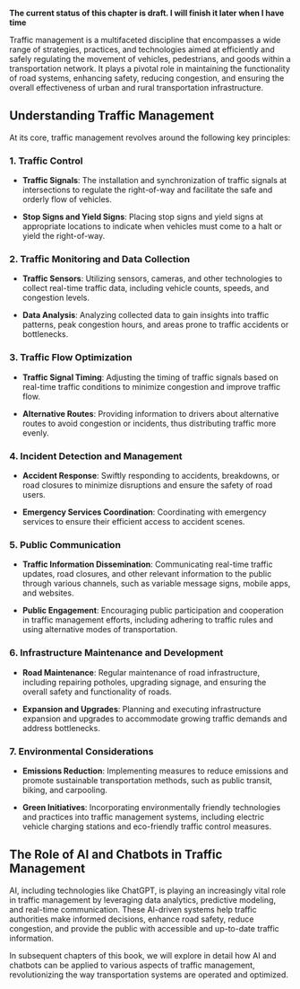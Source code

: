 **The current status of this chapter is draft. I will finish it later when I have time**

Traffic management is a multifaceted discipline that encompasses a wide range of strategies, practices, and technologies aimed at efficiently and safely regulating the movement of vehicles, pedestrians, and goods within a transportation network. It plays a pivotal role in maintaining the functionality of road systems, enhancing safety, reducing congestion, and ensuring the overall effectiveness of urban and rural transportation infrastructure.

Understanding Traffic Management
--------------------------------

At its core, traffic management revolves around the following key principles:

### 1. **Traffic Control**

* **Traffic Signals**: The installation and synchronization of traffic signals at intersections to regulate the right-of-way and facilitate the safe and orderly flow of vehicles.

* **Stop Signs and Yield Signs**: Placing stop signs and yield signs at appropriate locations to indicate when vehicles must come to a halt or yield the right-of-way.

### 2. **Traffic Monitoring and Data Collection**

* **Traffic Sensors**: Utilizing sensors, cameras, and other technologies to collect real-time traffic data, including vehicle counts, speeds, and congestion levels.

* **Data Analysis**: Analyzing collected data to gain insights into traffic patterns, peak congestion hours, and areas prone to traffic accidents or bottlenecks.

### 3. **Traffic Flow Optimization**

* **Traffic Signal Timing**: Adjusting the timing of traffic signals based on real-time traffic conditions to minimize congestion and improve traffic flow.

* **Alternative Routes**: Providing information to drivers about alternative routes to avoid congestion or incidents, thus distributing traffic more evenly.

### 4. **Incident Detection and Management**

* **Accident Response**: Swiftly responding to accidents, breakdowns, or road closures to minimize disruptions and ensure the safety of road users.

* **Emergency Services Coordination**: Coordinating with emergency services to ensure their efficient access to accident scenes.

### 5. **Public Communication**

* **Traffic Information Dissemination**: Communicating real-time traffic updates, road closures, and other relevant information to the public through various channels, such as variable message signs, mobile apps, and websites.

* **Public Engagement**: Encouraging public participation and cooperation in traffic management efforts, including adhering to traffic rules and using alternative modes of transportation.

### 6. **Infrastructure Maintenance and Development**

* **Road Maintenance**: Regular maintenance of road infrastructure, including repairing potholes, upgrading signage, and ensuring the overall safety and functionality of roads.

* **Expansion and Upgrades**: Planning and executing infrastructure expansion and upgrades to accommodate growing traffic demands and address bottlenecks.

### 7. **Environmental Considerations**

* **Emissions Reduction**: Implementing measures to reduce emissions and promote sustainable transportation methods, such as public transit, biking, and carpooling.

* **Green Initiatives**: Incorporating environmentally friendly technologies and practices into traffic management systems, including electric vehicle charging stations and eco-friendly traffic control measures.

The Role of AI and Chatbots in Traffic Management
-------------------------------------------------

AI, including technologies like ChatGPT, is playing an increasingly vital role in traffic management by leveraging data analytics, predictive modeling, and real-time communication. These AI-driven systems help traffic authorities make informed decisions, enhance road safety, reduce congestion, and provide the public with accessible and up-to-date traffic information.

In subsequent chapters of this book, we will explore in detail how AI and chatbots can be applied to various aspects of traffic management, revolutionizing the way transportation systems are operated and optimized.
